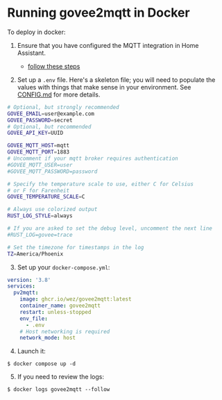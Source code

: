 # Running govee2mqtt in Docker

To deploy in docker:

1. Ensure that you have configured the MQTT integration in Home Assistant.

    * [follow these steps](https://www.home-assistant.io/integrations/mqtt/#configuration)

2. Set up a `.env` file.  Here's a skeleton file; you will need to populate
   the values with things that make sense in your environment.
   See [CONFIG.md](CONFIG.md) for more details.

```bash
# Optional, but strongly recommended
GOVEE_EMAIL=user@example.com
GOVEE_PASSWORD=secret
# Optional, but recommended
GOVEE_API_KEY=UUID

GOVEE_MQTT_HOST=mqtt
GOVEE_MQTT_PORT=1883
# Uncomment if your mqtt broker requires authentication
#GOVEE_MQTT_USER=user
#GOVEE_MQTT_PASSWORD=password

# Specify the temperature scale to use, either C for Celsius
# or F for Farenheit
GOVEE_TEMPERATURE_SCALE=C

# Always use colorized output
RUST_LOG_STYLE=always

# If you are asked to set the debug level, uncomment the next line
#RUST_LOG=govee=trace

# Set the timezone for timestamps in the log
TZ=America/Phoenix
```

3. Set up your `docker-compose.yml`:

```yaml
version: '3.8'
services:
  pv2mqtt:
    image: ghcr.io/wez/govee2mqtt:latest
    container_name: govee2mqtt
    restart: unless-stopped
    env_file:
      - .env
    # Host networking is required
    network_mode: host
```

4. Launch it:

```console
$ docker compose up -d
```

5. If you need to review the logs:

```console
$ docker logs govee2mqtt --follow
```

